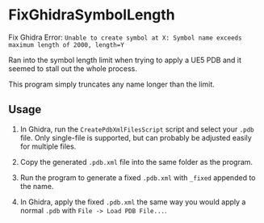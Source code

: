 # FixGhidraSymbolLength

Fix Ghidra Error: `Unable to create symbol at X: Symbol name exceeds maximum length of 2000, length=Y`

Ran into the symbol length limit when trying to apply a UE5 PDB and it seemed to stall out the whole process.

This program simply truncates any name longer than the limit.

## Usage

1. In Ghidra, run the `CreatePdbXmlFilesScript` script and select your `.pdb` file. Only single-file is supported, but can probably be adjusted easily for multiple files.

2. Copy the generated `.pdb.xml` file into the same folder as the program.

3. Run the program to generate a fixed `.pdb.xml` with `_fixed` appended to the name.

4. In Ghidra, apply the fixed `.pdb.xml` the same way you would apply a normal `.pdb` with `File -> Load PDB File...`.
